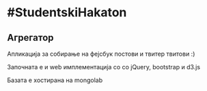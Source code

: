 # #StudentskiHakaton

## Агрегатор

Апликација за собирање на фејсбук постови и твитер твитови :)

Започната е и web имплементација со со jQuery, bootstrap и d3.js

Базата е хостирана на mongolab
